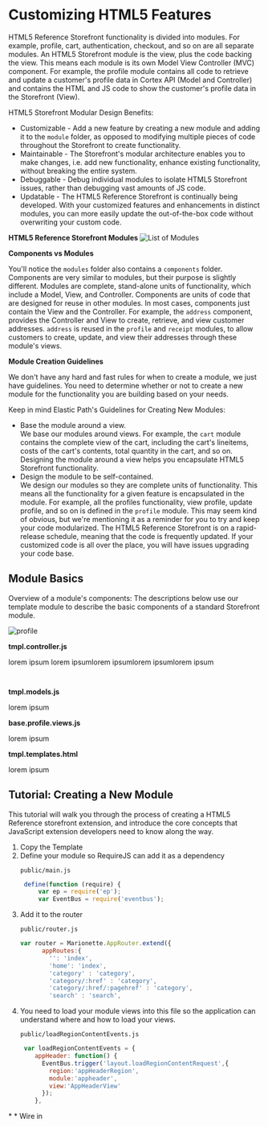 Customizing HTML5 Features
====================
HTML5 Reference Storefront functionality is divided into modules. For example, profile, cart, authentication, checkout, and so on are all separate modules.
An HTML5 Storefront module is the view, plus the code backing the view. This means each module is its own Model View Controller (MVC) component.
For example, the profile module contains all code to retrieve and update a customer's profile data in Cortex API (Model and Controller) and contains the HTML and JS code to show the customer's profile data in the Storefront (View).

HTML5 Storefront Modular Design Benefits:
* Customizable - Add a new feature by creating a new module and adding it to the <code>module</code> folder, as opposed to modifying multiple pieces of code throughout the Storefront to create functionality.
* Maintainable - The Storefront's modular architecture enables you to make changes, i.e. add new functionality, enhance existing functionality, without breaking the entire system.
* Debuggable - Debug individual modules to isolate HTML5 Storefront issues, rather than debugging vast amounts of JS code.
* Updatable - The HTML5 Reference Storefront is continually being developed. With your customized features and enhancements in distinct modules, you can more easily update the out-of-the-box code without overwriting your custom code.

**HTML5 Reference Storefront Modules**
![List of Modules](https://github.elasticpath.net/cortex/ui-storefront/raw/master/documentation/img/modulesList.png)

**Components vs Modules**

You'll notice the <code>modules</code> folder also contains a <code>components</code> folder.
Components are very similar to modules, but their purpose is slightly different. Modules are complete, stand-alone units of functionality, which include a Model, View, and Controller.
Components are units of code that are designed for reuse in other modules. In most cases, components just contain the View and the Controller.
For example, the <code>address</code> component, provides the Controller and View to create, retrieve, and view customer addresses.
<code>address</code> is reused in the <code>profile</code> and <code>receipt</code> modules, to allow customers to create, update, and view their addresses through these module's views.

**Module Creation Guidelines**

We don't have any hard and fast rules for when to create a module, we just have guidelines. You need to determine whether or not to create a new module for
the functionality you are building based on your needs.

Keep in mind Elastic Path's Guidelines for Creating New Modules:

- Base the module around a view. </br>
We base our modules around views. For example, the <code>cart</code> module contains the complete view of the cart, including the cart's lineitems, costs of the cart's contents, total quantity in the cart, and so on.
Designing the module around a view helps you encapsulate HTML5 Storefront functionality.
- Design the module to be self-contained. </br>
We design our modules so they are complete units of functionality. This means all the functionality for a given feature is encapsulated in the module.
For example, all the profiles functionality, view profile, update profile, and so on is defined in the <code>profile</code> module.
This may seem kind of obvious, but we're mentioning it as a reminder for you to try and keep your code modularized. The HTML5 Reference Storefront is on a rapid-release schedule, meaning that the code is frequently updated.
If your customized code is all over the place, you will have issues upgrading your code base.

Module Basics
---------------------

Overview of a module's components:
The descriptions below use our template module to describe the basic components of a standard Storefront module.

![profile](https://github.elasticpath.net/cortex/ui-storefront/raw/master/documentation/img/profileModule.png)

**tmpl.controller.js**

lorem ipsum lorem ipsumlorem ipsumlorem ipsumlorem ipsum

```js



```

**tmpl.models.js**

lorem ipsum

**base.profile.views.js**

lorem ipsum

**tmpl.templates.html**

lorem ipsum


Tutorial: Creating a New Module
---------------------
This tutorial will walk you through the process of creating a HTML5 Reference storefront extension, and introduce the
core concepts that JavaScript extension developers need to know along the way.


<ol>
<li>Copy the Template</li>
<li>Define your module so RequireJS can add it as a dependency

<code>public/main.js</code>
```js
 define(function (require) {
     var ep = require('ep');
     var EventBus = require('eventbus');

```

</li>
<li>Add it to the router

<code>public/router.js</code>
```js
var router = Marionette.AppRouter.extend({
      appRoutes:{
        '': 'index',
        'home': 'index',
        'category' : 'category',
        'category/:href' : 'category',
        'category/:href/:pagehref' : 'category',
        'search' : 'search',

```

<li>You need to load your module views into this file so the application can understand where and how to load your views.

<code>public/loadRegionContentEvents.js</code>
```js
 var loadRegionContentEvents = {
    appHeader: function() {
      EventBus.trigger('layout.loadRegionContentRequest',{
        region:'appHeaderRegion',
        module:'appheader',
        view:'AppHeaderView'
      });
    },

```
</li>

</li>
</ol>
*
* Wire in
